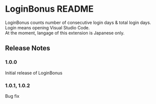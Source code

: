 # LoginBonus README

LoginBonus counts number of consecutive login days & total login days.  
Login means opening Visual Studio Code.  
At the moment, langage of this extension is Japanese only.

## Release Notes

### 1.0.0

Initial release of LoginBonus

### 1.0.1, 1.0.2

Bug fix
